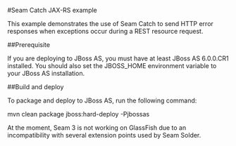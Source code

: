 #Seam Catch JAX-RS example

This example demonstrates the use of Seam Catch to send HTTP error responses
when exceptions occur during a REST resource request.

##Prerequisite

If you are deploying to JBoss AS, you must have at least JBoss AS 6.0.0.CR1
installed. You should also set the JBOSS_HOME environment variable to your
JBoss AS installation.

##Build and deploy

To package and deploy to JBoss AS, run the following command:

 mvn clean package jboss:hard-deploy -Pjbossas 

At the moment, Seam 3 is not working on GlassFish due to an incompatibility
with several extension points used by Seam Solder.
